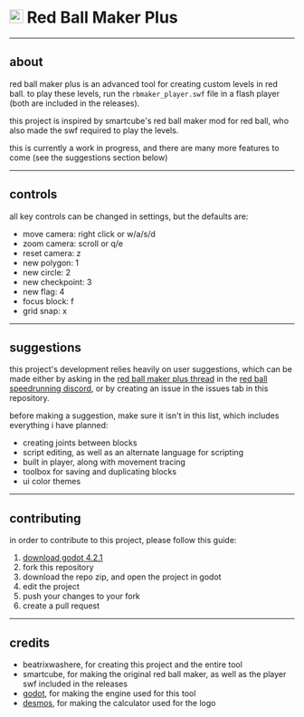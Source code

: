 # <img src="https://raw.githubusercontent.com/thequeenbea/RedBallMakerPlus/main/images/logo.png" width="24"/> Red Ball Maker Plus

---

## about

red ball maker plus is an advanced tool for creating custom levels in red ball. to play these levels, run the `rbmaker_player.swf` file in a flash player (both are included in the releases).

this project is inspired by smartcube's red ball maker mod for red ball, who also made the swf required to play the levels.

this is currently a work in progress, and there are many more features to come (see the suggestions section below)

---

## controls

all key controls can be changed in settings, but the defaults are:
- move camera: right click or w/a/s/d
- zoom camera: scroll or q/e
- reset camera: z
- new polygon: 1
- new circle: 2
- new checkpoint: 3
- new flag: 4
- focus block: f
- grid snap: x

---

## suggestions

this project's development relies heavily on user suggestions, which can be made either by asking in the [red ball maker plus thread](https://discord.com/channels/669649577846243328/1205703739550203924) in the [red ball speedrunning discord](https://discord.gg/NtectkbxPK), or by creating an issue in the issues tab in this repository.

before making a suggestion, make sure it isn't in this list, which includes everything i have planned:
- creating joints between blocks
- script editing, as well as an alternate language for scripting
- built in player, along with movement tracing
- toolbox for saving and duplicating blocks
- ui color themes

---

## contributing

in order to contribute to this project, please follow this guide:
1) [download godot 4.2.1](https://godotengine.org/download/)
2) fork this repository
3) download the repo zip, and open the project in godot
4) edit the project
5) push your changes to your fork
6) create a pull request

---

## credits

- beatrixwashere, for creating this project and the entire tool
- smartcube, for making the original red ball maker, as well as the player swf included in the releases
- [godot](https://godotengine.org/), for making the engine used for this tool
- [desmos](https://www.desmos.com/calculator/), for making the calculator used for the logo
